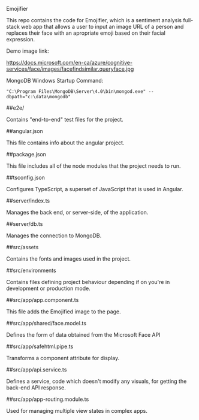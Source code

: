 Emojifier

This repo contains the code for Emojifier, which is a sentiment analysis full-stack web app that allows a user to input an image URL of a person and replaces their face with an apropriate emoji based on their facial expression.

Demo image link:

https://docs.microsoft.com/en-ca/azure/cognitive-services/face/images/facefindsimilar.queryface.jpg


MongoDB Windows Startup Command:

`"C:\Program Files\MongoDB\Server\4.0\bin\mongod.exe" --dbpath="c:\data\mongodb"`

##e2e/

Contains "end-to-end" test files for the project.

##angular.json

This file contains info about the angular project.

##package.json

This file includes all of the node modules that the project needs to run.

##tsconfig.json

Configures TypeScript, a superset of JavaScript that is used in Angular.

##server/index.ts

Manages the back end, or server-side, of the application.

##server/db.ts

Manages the connection to MongoDB.

##src/assets

Contains the fonts and images used in the project.

##src/environments

Contains files defining project behaviour depending if on you're in development or production mode.

##src/app/app.component.ts

This file adds the Emojified image to the page.

##src/app/shared/face.model.ts

Defines the form of data obtained from the Microsoft Face API

##src/app/safehtml.pipe.ts

Transforms a component attribute for display.

##src/app/api.service.ts

Defines a service, code which doesn't modify any visuals, for getting the back-end API response.

##src/app/app-routing.module.ts

Used for managing multiple view states in complex apps.



